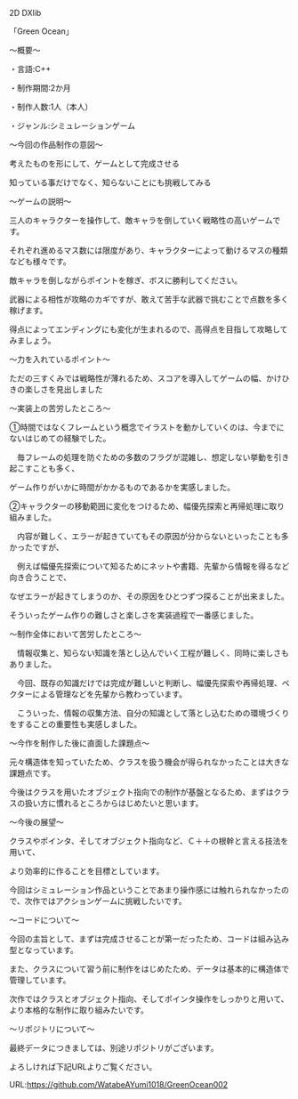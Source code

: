 2D DXlib

「Green Ocean」

～概要～

・言語:C++

・制作期間:2か月

・制作人数:1人（本人）

・ジャンル:シミュレーションゲーム

～今回の作品制作の意図～

考えたものを形にして、ゲームとして完成させる

知っている事だけでなく、知らないことにも挑戦してみる

～ゲームの説明～

三人のキャラクターを操作して、敵キャラを倒していく戦略性の高いゲームです。

それぞれ進めるマス数には限度があり、キャラクターによって動けるマスの種類なども様々です。

敵キャラを倒しながらポイントを稼ぎ、ボスに勝利してください。

武器による相性が攻略のカギですが、敢えて苦手な武器で挑むことで点数を多く稼げます。

得点によってエンディングにも変化が生まれるので、高得点を目指して攻略してみましょう。

～力を入れているポイント～

ただの三すくみでは戦略性が薄れるため、スコアを導入してゲームの幅、かけひきの楽しさを見出しました

～実装上の苦労したところ～

①時間ではなくフレームという概念でイラストを動かしていくのは、今までにないはじめての経験でした。

　毎フレームの処理を防ぐための多数のフラグが混雑し、想定しない挙動を引き起こすことも多く、

 ゲーム作りがいかに時間がかかるものであるかを実感しました。

②キャラクターの移動範囲に変化をつけるため、幅優先探索と再帰処理に取り組みました。

　内容が難しく、エラーが起きていてもその原因が分からないといったことも多かったですが、

　例えば幅優先探索について知るためにネットや書籍、先輩から情報を得るなど向き合うことで、

 なぜエラーが起きてしまうのか、その原因をひとつずつ探ることが出来ました。

 そういったゲーム作りの難しさと楽しさを実装過程で一番感じました。

～制作全体において苦労したところ～

　情報収集と、知らない知識を落とし込んでいく工程が難しく、同時に楽しさもありました。

　今回、既存の知識だけでは完成が難しいと判断し、幅優先探索や再帰処理、ベクターによる管理などを先輩から教わっています。

　こういった、情報の収集方法、自分の知識として落とし込むための環境づくりをすることの重要性も実感しました。

～今作を制作した後に直面した課題点～

元々構造体を知っていたため、クラスを扱う機会が得られなかったことは大きな課題点です。

今後はクラスを用いたオブジェクト指向での制作が基盤となるため、まずはクラスの扱い方に慣れるところからはじめたいと思います。

～今後の展望～

クラスやポインタ、そしてオブジェクト指向など、Ｃ＋＋の根幹と言える技法を用いて、

より効率的に作ることを目標としています。

今回はシミュレーション作品ということであまり操作感には触れられなかったので、次作ではアクションゲームに挑戦したいです。

～コードについて～

今回の主旨として、まずは完成させることが第一だったため、コードは組み込み型となっています。

また、クラスについて習う前に制作をはじめたため、データは基本的に構造体で管理しています。

次作ではクラスとオブジェクト指向、そしてポインタ操作をしっかりと用いて、より本格的な制作に取り組みたいです。

～リポジトリについて～

最終データにつきましては、別途リポジトリがございます。

よろしければ下記URLよりご覧ください。

URL:https://github.com/WatabeAYumi1018/GreenOcean002
